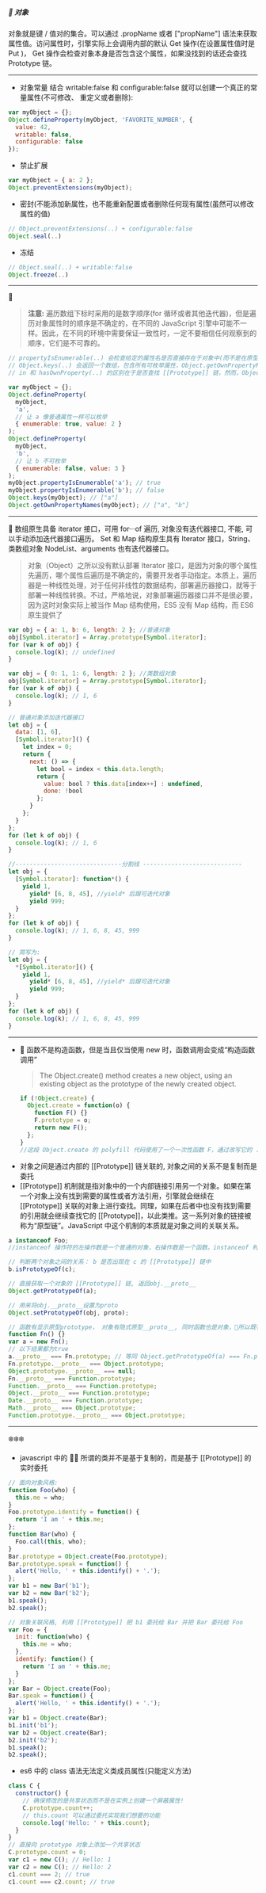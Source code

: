 ##### :corn: 对象

对象就是键 / 值对的集合。可以通过 .propName 或者 ["propName"] 语法来获取属性值。访问属性时，引擎实际上会调用内部的默认 Get 操作(在设置属性值时是 Put )， Get 操作会检查对象本身是否包含这个属性，如果没找到的话还会查找 Prototype 链。

---

- 对象常量
  结合 writable:false 和 configurable:false 就可以创建一个真正的常量属性(不可修改、 重定义或者删除):

```javascript
var myObject = {};
Object.defineProperty(myObject, 'FAVORITE_NUMBER', {
  value: 42,
  writable: false,
  configurable: false
});
```

- 禁止扩展

```javascript
var myObject = { a: 2 };
Object.preventExtensions(myObject);
```

- 密封(不能添加新属性，也不能重新配置或者删除任何现有属性(虽然可以修改属性的值)

```javascript
// Object.preventExtensions(..) + configurable:false
Object.seal(..)
```

- 冻结

```javascript
// Object.seal(..) + writable:false
Object.freeze(..)
```

---

:cherries:

> **注意:** 遍历数组下标时采用的是数字顺序(for 循环或者其他迭代器)，但是遍历对象属性时的顺序是不确定的，在不同的 JavaScript 引擎中可能不一样。因此，在不同的环境中需要保证一致性时，一定不要相信任何观察到的顺序，它们是不可靠的。

```javascript
// propertyIsEnumerable(..) 会检查给定的属性名是否直接存在于对象中(而不是在原型链上)并且满足 enumerable:true
// Object.keys(..) 会返回一个数组，包含所有可枚举属性，Object.getOwnPropertyNames(..) 会返回一个数组，包含所有属性，无论它们是否可枚举。
// in 和 hasOwnProperty(..) 的区别在于是否查找 [[Prototype]] 链，然而，Object.keys(..) 和 Object.getOwnPropertyNames(..) 都只会查找对象直接包含的属性。

var myObject = {};
Object.defineProperty(
  myObject,
  'a',
  // 让 a 像普通属性一样可以枚举
  { enumerable: true, value: 2 }
);
Object.defineProperty(
  myObject,
  'b',
  // 让 b 不可枚举
  { enumerable: false, value: 3 }
);
myObject.propertyIsEnumerable('a'); // true
myObject.propertyIsEnumerable('b'); // false
Object.keys(myObject); // ["a"]
Object.getOwnPropertyNames(myObject); // ["a", "b"]
```

---

:grapes: 数组原生具备 iterator 接口，可用 for···of 遍历, 对象没有迭代器接口, 不能, 可以手动添加迭代器接口遍历。 Set 和 Map 结构原生具有 Iterator 接口，String、类数组对象 NodeList、arguments 也有迭代器接口。

> 对象（Object）之所以没有默认部署 Iterator 接口，是因为对象的哪个属性先遍历，哪个属性后遍历是不确定的，需要开发者手动指定。本质上，遍历器是一种线性处理，对于任何非线性的数据结构，部署遍历器接口，就等于部署一种线性转换。不过，严格地说，对象部署遍历器接口并不是很必要，因为这时对象实际上被当作 Map 结构使用，ES5 没有 Map 结构，而 ES6 原生提供了

```javascript
var obj = { a: 1, b: 6, length: 2 }; //普通对象
obj[Symbol.iterator] = Array.prototype[Symbol.iterator];
for (var k of obj) {
  console.log(k); // undefined
}
```

```javascript
var obj = { 0: 1, 1: 6, length: 2 }; //类数组对象
obj[Symbol.iterator] = Array.prototype[Symbol.iterator];
for (var k of obj) {
  console.log(k); // 1, 6
}
```

```javascript
// 普通对象添加迭代器接口
let obj = {
  data: [1, 6],
  [Symbol.iterator]() {
    let index = 0;
    return {
      next: () => {
        let bool = index < this.data.length;
        return {
          value: bool ? this.data[index++] : undefined,
          done: !bool
        };
      }
    };
  }
};
for (let k of obj) {
  console.log(k); // 1, 6
}

//------------------------------分割线 ----------------------------
let obj = {
  [Symbol.iterator]: function*() {
    yield 1,
      yield* [6, 8, 45], //yield* 后跟可迭代对象
      yield 999;
  }
};
for (let k of obj) {
  console.log(k); // 1, 6, 8, 45, 999
}

// 简写为:
let obj = {
  *[Symbol.iterator]() {
    yield 1,
      yield* [6, 8, 45], //yield* 后跟可迭代对象
      yield 999;
  }
};
for (let k of obj) {
  console.log(k); // 1, 6, 8, 45, 999
}
```

---

- :tangerine: 函数不是构造函数，但是当且仅当使用 new 时，函数调用会变成“构造函数调用”
  > The Object.create() method creates a new object, using an existing object as the prototype of the newly created object.
  ```javascript
  if (!Object.create) {
    Object.create = function(o) {
      function F() {}
      F.prototype = o;
      return new F();
    };
  }
  //这段 Object.create 的 polyfill 代码使用了一个一次性函数 F，通过改写它的 .prototype 属性使其指向想 要关联的对象，然后再使用 new F() 来构造一个新对象进行关联
  ```
- 对象之间是通过内部的 [[Prototype]] 链关联的, 对象之间的关系不是复制而是委托
- [[Prototype]] 机制就是指对象中的一个内部链接引用另一个对象。如果在第一个对象上没有找到需要的属性或者方法引用，引擎就会继续在 [[Prototype]] 关联的对象上进行查找。同理，如果在后者中也没有找到需要的引用就会继续查找它的 [[Prototype]]，以此类推。这一系列对象的链接被称为“原型链”。JavaScript 中这个机制的本质就是对象之间的关联关系。

```javascript
a instanceof Foo;
//instanceof 操作符的左操作数是一个普通的对象，右操作数是一个函数。instanceof 判断的是:在 a 的整条 [[Prototype]] 链中是否有指向 Foo.prototype 的对象

// 判断两个对象之间的关系： b 是否出现在 c 的 [[Prototype]] 链中
b.isPrototypeOf(c);

// 直接获取一个对象的 [[Prototype]] 链, 返回obj.__proto__
Object.getPrototypeOf(a);

// 用来将obj.__proto__设置为proto
Object.setPrototypeOf(obj, proto);

// 函数有显示原型prototype， 对象有隐式原型__proto__, 同时函数也是对象，所以既有prototype又有__proto__
function Fn() {}
var a = new Fn();
// 以下结果都为true
a.__proto__ === Fn.prototype; // 等同 Object.getPrototypeOf(a) === Fn.prototype 和 Reflect.getPrototypeOf(a) === Fn.prototype;  a.__proto__ 中的__proto__其实是来源于Object.prototype， a.constructor 来源于Object.prototype
Fn.prototype.__proto__ === Object.prototype;
Object.prototype.__proto__ === null;
Fn.__proto__ === Function.prototype;
Function.__proto__ === Function.prototype;
Object.__proto__ === Function.prototype;
Date.__proto__ === Function.prototype;
Math.__proto__ === Object.prototype;
Function.prototype.__proto__ === Object.prototype;
```

---

:snowflake::snowflake::snowflake:

- javascript 中的  所谓的类并不是基于复制的，而是基于 [[Prototype]] 的实时委托

```javascript
// 面向对象风格:
function Foo(who) {
  this.me = who;
}
Foo.prototype.identify = function() {
  return 'I am ' + this.me;
};
function Bar(who) {
  Foo.call(this, who);
}
Bar.prototype = Object.create(Foo.prototype);
Bar.prototype.speak = function() {
  alert('Hello, ' + this.identify() + '.');
};
var b1 = new Bar('b1');
var b2 = new Bar('b2');
b1.speak();
b2.speak();

// 对象关联风格, 利用 [[Prototype]] 把 b1 委托给 Bar 并把 Bar 委托给 Foo
var Foo = {
  init: function(who) {
    this.me = who;
  },
  identify: function() {
    return 'I am ' + this.me;
  }
};
var Bar = Object.create(Foo);
Bar.speak = function() {
  alert('Hello, ' + this.identify() + '.');
};
var b1 = Object.create(Bar);
b1.init('b1');
var b2 = Object.create(Bar);
b2.init('b2');
b1.speak();
b2.speak();
```

- es6 中的 class 语法无法定义类成员属性(只能定义方法)

```javascript
class C {
  constructor() {
    // 确保修改的是共享状态而不是在实例上创建一个屏蔽属性!
    C.prototype.count++;
    // this.count 可以通过委托实现我们想要的功能
    console.log('Hello: ' + this.count);
  }
}
// 直接向 prototype 对象上添加一个共享状态
C.prototype.count = 0;
var c1 = new C(); // Hello: 1
var c2 = new C(); // Hello: 2
c1.count === 2; // true
c1.count === c2.count; // true
```
